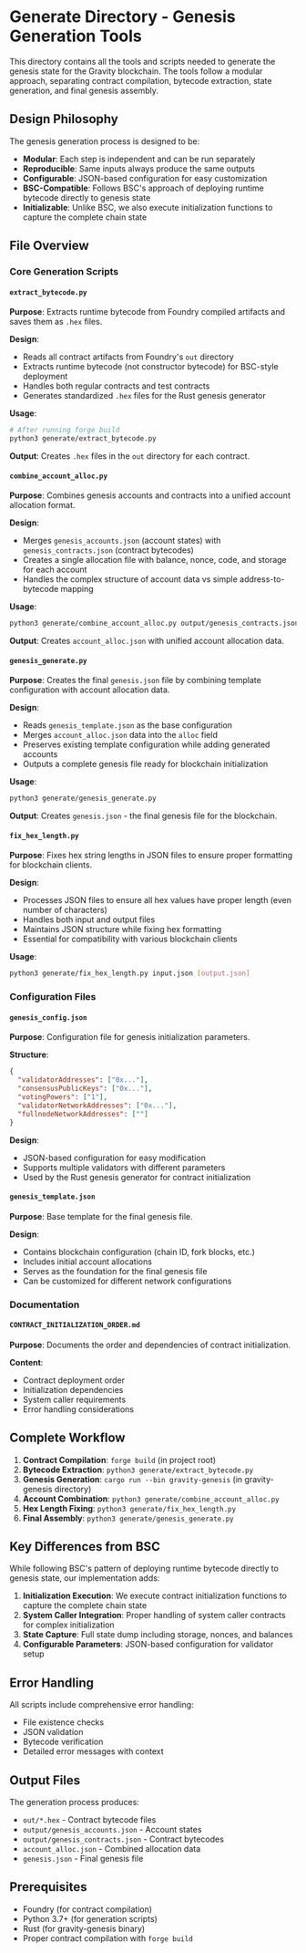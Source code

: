 # Generate Directory - Genesis Generation Tools

This directory contains all the tools and scripts needed to generate the genesis state for the Gravity blockchain. The tools follow a modular approach, separating contract compilation, bytecode extraction, state generation, and final genesis assembly.

## Design Philosophy

The genesis generation process is designed to be:
- **Modular**: Each step is independent and can be run separately
- **Reproducible**: Same inputs always produce the same outputs
- **Configurable**: JSON-based configuration for easy customization
- **BSC-Compatible**: Follows BSC's approach of deploying runtime bytecode directly to genesis state
- **Initializable**: Unlike BSC, we also execute initialization functions to capture the complete chain state

## File Overview

### Core Generation Scripts

#### `extract_bytecode.py`
**Purpose**: Extracts runtime bytecode from Foundry compiled artifacts and saves them as `.hex` files.

**Design**: 
- Reads all contract artifacts from Foundry's `out` directory
- Extracts runtime bytecode (not constructor bytecode) for BSC-style deployment
- Handles both regular contracts and test contracts
- Generates standardized `.hex` files for the Rust genesis generator

**Usage**:
```bash
# After running forge build
python3 generate/extract_bytecode.py
```

**Output**: Creates `.hex` files in the `out` directory for each contract.

#### `combine_account_alloc.py`
**Purpose**: Combines genesis accounts and contracts into a unified account allocation format.

**Design**:
- Merges `genesis_accounts.json` (account states) with `genesis_contracts.json` (contract bytecodes)
- Creates a single allocation file with balance, nonce, code, and storage for each account
- Handles the complex structure of account data vs simple address-to-bytecode mapping

**Usage**:
```bash
python3 generate/combine_account_alloc.py output/genesis_contracts.json output/genesis_accounts.json
```

**Output**: Creates `account_alloc.json` with unified account allocation data.

#### `genesis_generate.py`
**Purpose**: Creates the final `genesis.json` file by combining template configuration with account allocation data.

**Design**:
- Reads `genesis_template.json` as the base configuration
- Merges `account_alloc.json` data into the `alloc` field
- Preserves existing template configuration while adding generated accounts
- Outputs a complete genesis file ready for blockchain initialization

**Usage**:
```bash
python3 generate/genesis_generate.py
```

**Output**: Creates `genesis.json` - the final genesis file for the blockchain.

#### `fix_hex_length.py`
**Purpose**: Fixes hex string lengths in JSON files to ensure proper formatting for blockchain clients.

**Design**:
- Processes JSON files to ensure all hex values have proper length (even number of characters)
- Handles both input and output files
- Maintains JSON structure while fixing hex formatting
- Essential for compatibility with various blockchain clients

**Usage**:
```bash
python3 generate/fix_hex_length.py input.json [output.json]
```

### Configuration Files

#### `genesis_config.json`
**Purpose**: Configuration file for genesis initialization parameters.

**Structure**:
```json
{
  "validatorAddresses": ["0x..."],
  "consensusPublicKeys": ["0x..."],
  "votingPowers": ["1"],
  "validatorNetworkAddresses": ["0x..."],
  "fullnodeNetworkAddresses": [""]
}
```

**Design**: 
- JSON-based configuration for easy modification
- Supports multiple validators with different parameters
- Used by the Rust genesis generator for contract initialization

#### `genesis_template.json`
**Purpose**: Base template for the final genesis file.

**Design**:
- Contains blockchain configuration (chain ID, fork blocks, etc.)
- Includes initial account allocations
- Serves as the foundation for the final genesis file
- Can be customized for different network configurations

### Documentation

#### `CONTRACT_INITIALIZATION_ORDER.md`
**Purpose**: Documents the order and dependencies of contract initialization.

**Content**:
- Contract deployment order
- Initialization dependencies
- System caller requirements
- Error handling considerations

## Complete Workflow

1. **Contract Compilation**: `forge build` (in project root)
2. **Bytecode Extraction**: `python3 generate/extract_bytecode.py`
3. **Genesis Generation**: `cargo run --bin gravity-genesis` (in gravity-genesis directory)
4. **Account Combination**: `python3 generate/combine_account_alloc.py`
5. **Hex Length Fixing**: `python3 generate/fix_hex_length.py`
6. **Final Assembly**: `python3 generate/genesis_generate.py`

## Key Differences from BSC

While following BSC's pattern of deploying runtime bytecode directly to genesis state, our implementation adds:

1. **Initialization Execution**: We execute contract initialization functions to capture the complete chain state
2. **System Caller Integration**: Proper handling of system caller contracts for complex initialization
3. **State Capture**: Full state dump including storage, nonces, and balances
4. **Configurable Parameters**: JSON-based configuration for validator setup

## Error Handling

All scripts include comprehensive error handling:
- File existence checks
- JSON validation
- Bytecode verification
- Detailed error messages with context

## Output Files

The generation process produces:
- `out/*.hex` - Contract bytecode files
- `output/genesis_accounts.json` - Account states
- `output/genesis_contracts.json` - Contract bytecodes
- `account_alloc.json` - Combined allocation data
- `genesis.json` - Final genesis file

## Prerequisites

- Foundry (for contract compilation)
- Python 3.7+ (for generation scripts)
- Rust (for gravity-genesis binary)
- Proper contract compilation with `forge build` 